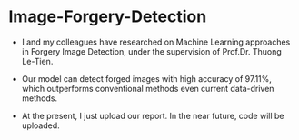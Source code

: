 # Image-Forgery-Detection

* I and my colleagues have researched on Machine Learning approaches in Forgery Image Detection, under the supervision of Prof.Dr. Thuong Le-Tien.

* Our model can detect forged images with high accuracy of 97.11\%, which outperforms conventional methods even current data-driven methods.

* At the present, I just upload our report. In the near future, code will be uploaded.

